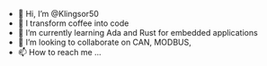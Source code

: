 - 👋 Hi, I’m @Klingsor50
- 👀 I transform coffee into code
- 🌱 I’m currently learning Ada and Rust for embedded applications
- 💞️ I’m looking to collaborate on CAN, MODBUS, 
- 📫 How to reach me ...

<!---
Klingsor50/Klingsor50 is a ✨ special ✨ repository because its `README.md` (this file) appears on your GitHub profile.
You can click the Preview link to take a look at your changes.
--->

